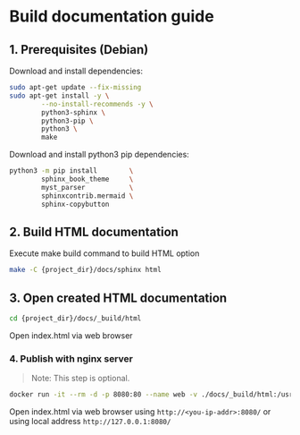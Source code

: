 # Build documentation guide

## 1. Prerequisites (Debian)

Download and install dependencies:

```bash
sudo apt-get update --fix-missing
sudo apt-get install -y \
        --no-install-recommends -y \
        python3-sphinx \
        python3-pip \
        python3 \
        make
```

Download and install python3 pip dependencies:

```bash
python3 -m pip install        \
        sphinx_book_theme     \
        myst_parser           \
        sphinxcontrib.mermaid \
        sphinx-copybutton
```

## 2. Build HTML documentation

Execute make build command to build HTML option

```bash
make -C {project_dir}/docs/sphinx html
```

## 3. Open created HTML documentation

```bash
cd {project_dir}/docs/_build/html
```

Open index.html via web browser

### 4. Publish with nginx server

> Note: This step is optional.

```bash
docker run -it --rm -d -p 8080:80 --name web -v ./docs/_build/html:/usr/share/nginx/html nginx
```

Open index.html via web browser using `http://<you-ip-addr>:8080/` or using local address `http://127.0.0.1:8080/`
